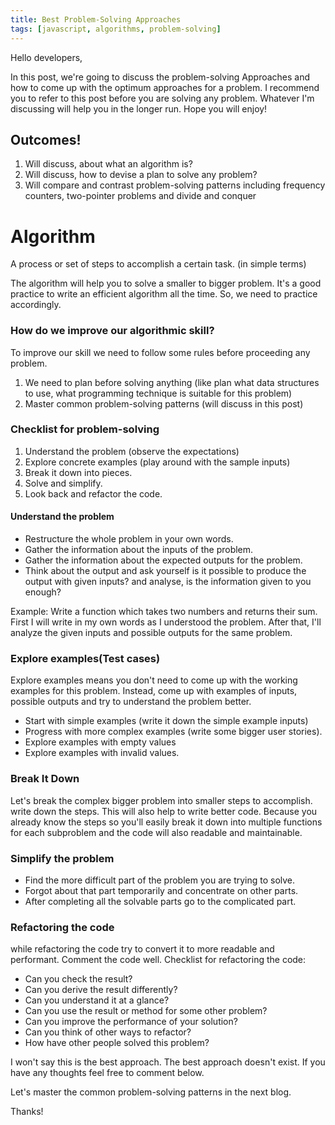 ```yaml
---
title: Best Problem-Solving Approaches
tags: [javascript, algorithms, problem-solving]
---
```


Hello developers, 

In this post, we're going to discuss the problem-solving Approaches and how to come up with the optimum approaches for a problem. I recommend you to refer to this post before you are solving any problem. Whatever I'm discussing will help you in the longer run. Hope you will enjoy!

## **Outcomes!**
1. Will discuss, about what an algorithm is?
2. Will discuss, how to devise a plan to solve any problem?
3. Will compare and contrast problem-solving patterns including frequency counters, two-pointer problems and divide and conquer

# **Algorithm** 

A process or set of steps to accomplish a certain task. (in simple terms)

The algorithm will help you to solve a smaller to bigger problem. It's a good practice to write an efficient algorithm all the time. So, we need to practice accordingly. 


### **How do we improve our algorithmic skill?**
To improve our skill we need to follow some rules before proceeding any problem.
1. We need to plan before solving anything (like plan what data structures to use, what programming technique is suitable for this problem)
2. Master common problem-solving patterns (will discuss in this post)


### **Checklist for problem-solving** 
1. Understand the problem (observe the expectations)
2. Explore concrete examples (play around with the sample inputs)
3. Break it down into pieces.
4. Solve and simplify.
5. Look back and refactor the code.

#### **Understand the problem**
* Restructure the whole problem in your own words.
* Gather the information about the inputs of the problem.
* Gather the information about the expected outputs for the problem.
* Think about the output and ask yourself is it possible to produce the output with given inputs? and analyse, is the information given to you enough?

Example: Write a function which takes two numbers and returns their sum.
First I will write in my own words as I understood the problem. After that, I'll analyze the given inputs and possible outputs for the same problem. 

### **Explore examples**(Test cases)
Explore examples means you don't need to come up with the working examples for this problem. Instead, come up with examples of inputs, possible outputs and try to understand the problem better. 
* Start with simple examples (write it down the simple example inputs)
* Progress with more complex examples (write some bigger user stories).
* Explore examples with empty values
* Explore examples with invalid values.


### **Break It Down**
Let's break the complex bigger problem into smaller steps to accomplish. write down the steps. This will also help to write better code. Because you already know the steps so you'll easily break it down into multiple functions for each subproblem and the code will also readable and maintainable. 

### **Simplify the problem**
* Find the more difficult part of the problem you are trying to solve. 
* Forgot about that part temporarily and concentrate on other parts. 
* After completing all the solvable parts go to the complicated part. 

### **Refactoring the code**
while refactoring the code try to convert it to more readable and performant. Comment the code well.
Checklist for refactoring the code:
* Can you check the result?
* Can you derive the result differently?
* Can you understand it at a glance?
* Can you use the result or method for some other problem?
* Can you improve the performance of your solution?
* Can you think of other ways to refactor?
* How have other people solved this problem?

I won't say this is the best approach. The best approach doesn't exist. If you have any thoughts feel free to comment below. 

Let's master the common problem-solving patterns in the next blog. 


Thanks!

















